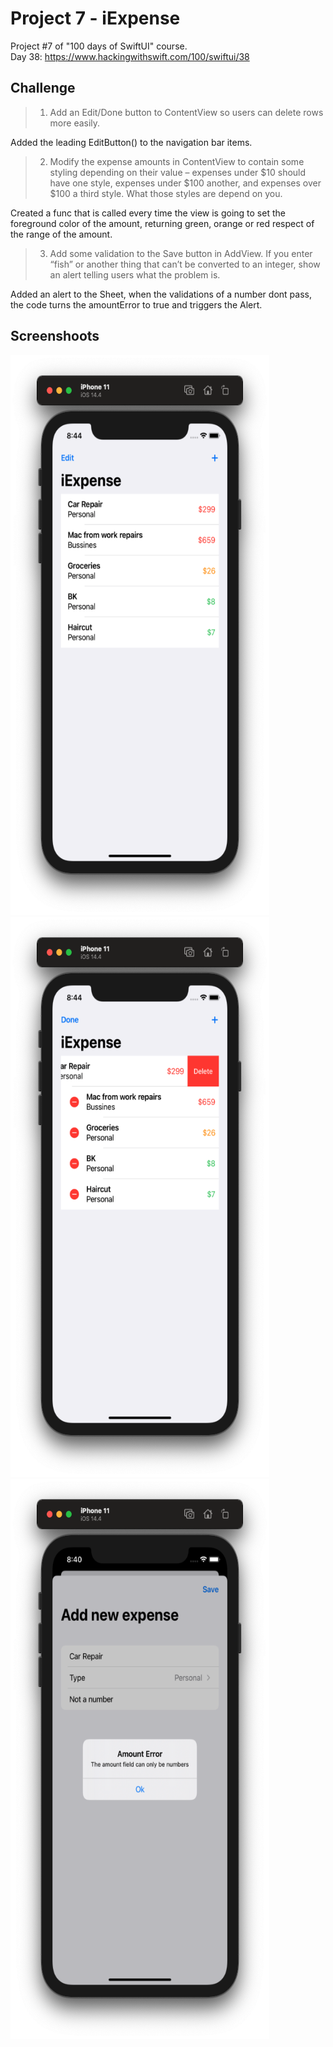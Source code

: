 # Project 7 - iExpense

Project #7 of "100 days of SwiftUI" course.</br>
Day 38: https://www.hackingwithswift.com/100/swiftui/38

## Challenge

>1. Add an Edit/Done button to ContentView so users can delete rows more easily.

Added the leading EditButton() to the navigation bar items.

>2. Modify the expense amounts in ContentView to contain some styling depending on their value – expenses under $10 should have one style, expenses under $100 another, and expenses over $100 a third style. What those styles are depend on you.

Created a func that is called every time the view is going to set the foreground color of the amount, returning green, orange or red respect of the range of the amount.

>3.  Add some validation to the Save button in AddView. If you enter “fish” or another thing that can’t be converted to an integer, show an alert telling users what the problem is.

Added an alert to the Sheet, when the validations of a number dont pass, the code turns the amountError to true and triggers the Alert.

## Screenshoots

<img src="screenshots/homeScreen.png" width="414" height="896"/><img src="screenshots/editMode.png" width="414" height="896"/><img src="screenshots/amountError.png" width="414" height="896"/>
